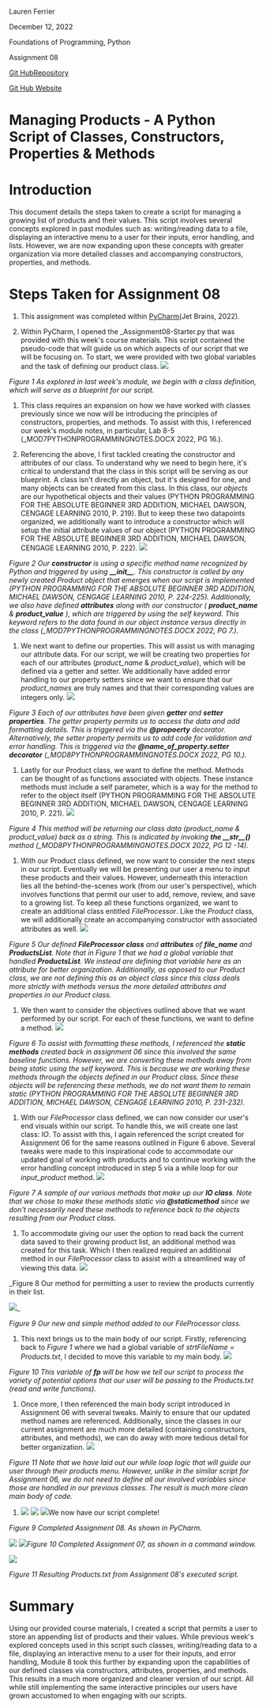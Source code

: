 Lauren Ferrier

December 12, 2022

Foundations of Programming, Python

Assignment 08

[Git Hub](https://github.com/laf2012/IntroToProg-Python-Mod06)[Repository](https://github.com/laf2012/laf2012-ITFnd100-Mod08)

[Git Hub Website](https://laf2012.github.io/laf2012-ITFnd100-Mod08/)

# Managing Products - A Python Script of Classes, Constructors, Properties & Methods

# Introduction

This document details the steps taken to create a script for managing a growing list of products and their values. This script involves several concepts explored in past modules such as: writing/reading data to a file, displaying an interactive menu to a user for their inputs, error handling, and lists. However, we are now expanding upon these concepts with greater organization via more detailed classes and accompanying constructors, properties, and methods.

# Steps Taken for Assignment 08

1. This assignment was completed within [PyChar](https://www.jetbrains.com/pycharm/download/#section=windows)[m](https://www.jetbrains.com/pycharm/download/#section=windows)[(](https://www.jetbrains.com/pycharm/download/#section=windows)Jet Brains, 2022).

1. Within PyCharm, I opened the \_Assignment08-Starter.py that was provided with this week's course materials. This script contained the pseudo-code that will guide us on which aspects of our script that we will be focusing on. To start, we were provided with two global variables and the task of defining our product class.
 ![](RackMultipart20221212-1-ze28xu_html_e257542d38398a87.png)

_Figure 1 As explored in last week's module, we begin with a class definition, which will serve as a blueprint for our script._

1. This class requires an expansion on how we have worked with classes previously since we now will be introducing the principles of constructors, properties, and methods. To assist with this, I referenced our week's module notes, in particular, Lab 8-5 (\_MOD7PYTHONPROGRAMMINGNOTES.DOCX 2022, PG 16.).


2. Referencing the above, I first tackled creating the constructor and attributes of our class. To understand why we need to begin here, it's critical to understand that the class in this script will be serving as our blueprint. A class isn't directly an object, but it's designed for one, and many objects can be created from this class. In this class, our _objects_ are our hypothetical objects and their values (PYTHON PROGRAMMING FOR THE ABSOLUTE BEGINNER 3RD ADDITION, MICHAEL DAWSON, CENGAGE LEARNING 2010, P. 219). But to keep these two datapoints organized, we additionally want to introduce a constructor which will setup the initial attribute values of our object (PYTHON PROGRAMMING FOR THE ABSOLUTE BEGINNER 3RD ADDITION, MICHAEL DAWSON, CENGAGE LEARNING 2010, P. 222).
 ![](RackMultipart20221212-1-ze28xu_html_1fbf9866814d0bc4.png)

_Figure 2 Our **constructor** is using a specific method name recognized by Python and triggered by using **\_\_init\_\_**. This constructor is called by any newly created Product object that emerges when our script is implemented (PYTHON PROGRAMMING FOR THE ABSOLUTE BEGINNER 3RD ADDITION, MICHAEL DAWSON, CENGAGE LEARNING 2010, P. 224-225). Additionally, we also have defined **attributes** along with our constructor ( **product\_name** & **product\_value** ), which are triggered by using the self keyword. This keyword refers to the data found in our object instance versus directly in the class (\_MOD7PYTHONPROGRAMMINGNOTES.DOCX 2022, PG 7.)._

1. We next want to define our properties. This will assist us with managing our attribute data. For our script, we will be creating two properties for each of our attributes (_product\_name_ & _product\_value_), which will be defined via a getter and setter. We additionally have added error handling to our property setters since we want to ensure that our _product\_names_ are truly names and that their corresponding values are integers only.
 ![](RackMultipart20221212-1-ze28xu_html_849b572679ddc02c.png)

_Figure 3 Each of our attributes have been given **getter** and **setter properties**. The getter property permits us to access the data and add formatting details. This is triggered via the **@propoerty** decorator. Alternatively, the setter property permits us to add code for validation and error handling. This is triggered via the **@name\_of\_property.setter decorator** (\_MOD8PYTHONPROGRAMMINGNOTES.DOCX 2022, PG 10.)._

1. Lastly for our Product class, we want to define the method. Methods can be thought of as functions associated with objects. These instance methods must include a self parameter, which is a way for the method to refer to the object itself (PYTHON PROGRAMMING FOR THE ABSOLUTE BEGINNER 3RD ADDITION, MICHAEL DAWSON, CENGAGE LEARNING 2010, P. 221).
 ![](RackMultipart20221212-1-ze28xu_html_c53238706d745b53.png)

_Figure 4 This method will be returning our class data (product\_name & product\_value) back as a string. This is indicated by invoking **the \_\_str\_\_()** method (\_MOD8PYTHONPROGRAMMINGNOTES.DOCX 2022, PG 12 -14)._

1. With our Product class defined, we now want to consider the next steps in our script. Eventually we will be presenting our user a menu to input these products and their values. However, underneath this interaction lies all the behind-the-scenes work (from our user's perspective), which involves functions that permit our user to add, remove, review, and save to a growing list. To keep all these functions organized, we want to create an additional class entitled _FileProcessor_. Like the _Product_ class, we will additionally create an accompanying constructor with associated attributes as well.
 ![](RackMultipart20221212-1-ze28xu_html_2949e8c167fd4fbf.png)

_Figure 5 Our defined **FileProcessor class** and **attributes** of **file\_name** and **ProductsList**. Note that in Figure 1 that we had a global variable that handled **ProductsList**. We instead are defining that variable here as an attribute for better organization. Additionally, as opposed to our Product class, we are not defining this as an object class since this class deals more strictly with methods versus the more detailed attributes and properties in our Product class._

1. We then want to consider the objectives outlined above that we want performed by our script. For each of these functions, we want to define a method.
 ![](RackMultipart20221212-1-ze28xu_html_d74fa11563709043.png)

_Figure 6 To assist with formatting these methods, I referenced the **static methods** created back in assignment 06 since this involved the same baseline functions. However, we are converting these methods away from being static using the self keyword. This is because we are working these methods through the objects defined in our Product class. Since these objects will be referencing these methods, we do not want them to remain static (PYTHON PROGRAMMING FOR THE ABSOLUTE BEGINNER 3RD ADDITION, MICHAEL DAWSON, CENGAGE LEARNING 2010, P. 231-232)._

1. With our _FileProcessor_ class defined, we can now consider our user's end visuals within our script. To handle this, we will create one last class: _IO_. To assist with this, I again referenced the script created for Assignment 06 for the same reasons outlined in Figure 6 above. Several tweaks were made to this inspirational code to accommodate our updated goal of working with products and to continue working with the error handling concept introduced in step 5 via a while loop for our _input\_product_ method.
 ![](RackMultipart20221212-1-ze28xu_html_7fe4d6013e2486a2.png)

_Figure 7 A sample of our various methods that make up our **IO class**. Note that we chose to make these methods static via **@staticmethod** since we don't necessarily need these methods to reference back to the objects resulting from our Product class._

1. To accommodate giving our user the option to read back the current data saved to their growing product list, an additional method was created for this task. Which I then realized required an additional method in our _FileProcessor_ class to assist with a streamlined way of viewing this data.
 ![](RackMultipart20221212-1-ze28xu_html_d2fc750e073adac4.png)

_Figure 8 Our method for permitting a user to review the products currently in their list.

 ![](RackMultipart20221212-1-ze28xu_html_5cede22e13f28831.png)_

_Figure 9 Our new and simple method added to our FileProcessor class._

1. This next brings us to the main body of our script. Firstly, referencing back to _Figure 1_ where we had a global variable of _strtFileName = Products.txt_, I decided to move this variable to my main body.
 ![](RackMultipart20221212-1-ze28xu_html_9b775da4cba31687.png)

_Figure 10 This variable of **fp** will be how we tell our script to process the variety of potential options that our user will be passing to the Products.txt (read and write functions)._

1. Once more, I then referenced the main body script introduced in Assignment 06 with several tweaks. Mainly to ensure that our updated method names are referenced. Additionally, since the classes in our current assignment are much more detailed (containing constructors, attributes, and methods), we can do away with more tedious detail for better organization.
 ![](RackMultipart20221212-1-ze28xu_html_1b2388b3221d6ff9.png)

_Figure 11 Note that we have laid out our while loop logic that will guide our user through their products menu. However, unlike in the similar script for Assignment 06, we do not need to define all our involved variables since those are handled in our previous classes. The result is much more clean main body of code._

1. ![](RackMultipart20221212-1-ze28xu_html_59e5bf53342865ff.png) ![](RackMultipart20221212-1-ze28xu_html_60571b9e67dca8f9.png) ![](RackMultipart20221212-1-ze28xu_html_264c42baaf4f0d51.png)We now have our script complete!


_Figure 9 Completed Assignment 08. As shown in PyCharm._

![](RackMultipart20221212-1-ze28xu_html_6e69982a35cc8835.png) ![](RackMultipart20221212-1-ze28xu_html_a3d3301561ac56cb.png)_Figure 10 Completed Assignment 07, as shown in a command window._

![](RackMultipart20221212-1-ze28xu_html_fffccbc8c7111179.png)

_Figure 11 Resulting Products.txt from Assignment 08's executed script._

# Summary

Using our provided course materials, I created a script that permits a user to store an appending list of products and their values. While previous week's explored concepts used in this script such classes, writing/reading data to a file, displaying an interactive menu to a user for their inputs, and error handling, Module 8 took this further by expanding upon the capabilities of our defined classes via constructors, attributes, properties, and methods. This results in a much more organized and cleaner version of our script. All while still implementing the same interactive principles our users have grown accustomed to when engaging with our scripts.
